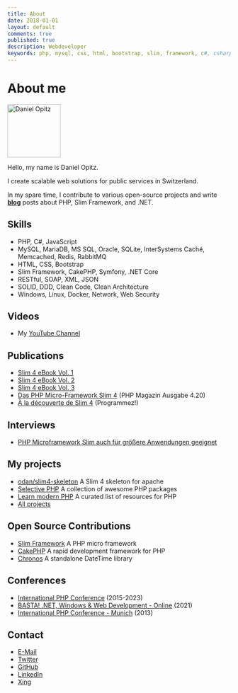 ```yaml
---
title: About
date: 2018-01-01
layout: default
comments: true
published: true
description: Webdeveloper
keywords: php, mysql, css, html, bootstrap, slim, framework, c#, csharp, dotnet
---
```


# About me

<p>
<img src="https://odan.github.io/assets/images/dopitz2.png" width="120" alt="Daniel Opitz" class="avatar">
</p>

Hello, my name is Daniel Opitz.

I create scalable web solutions for public services in Switzerland.

In my spare time, I contribute to various open-source projects
and write **[blog](https://odan.github.io/)** posts about PHP, Slim Framework, and .NET.

## Skills

* PHP, C#, JavaScript
* MySQL, MariaDB, MS SQL, Oracle, SQLite, InterSystems Caché, Memcached, Redis, RabbitMQ
* HTML, CSS, Bootstrap
* Slim Framework, CakePHP, Symfony, .NET Core
* RESTful, SOAP, XML, JSON
* SOLID, DDD, Clean Code, Clean Architecture
* Windows, Linux, Docker, Network, Web Security

## Videos

* My [YouTube Channel](https://www.youtube.com/@DanielOpitz)

## Publications

* [Slim 4 eBook Vol. 1](https://ko-fi.com/s/5f182b4b22)
* [Slim 4 eBook Vol. 2](https://ko-fi.com/s/e592c10b5f)
* [Slim 4 eBook Vol. 3](https://ko-fi.com/s/3698cf30f3)
* [Das PHP Micro-Framework Slim 4](https://odan.github.io/2020/05/20/slim4-php-magazin-420.html) (PHP Magazin Ausgabe 4.20)
* [À la découverte de Slim 4](https://www.programmez.com/magazine/article/la-decouverte-de-slim-4) (Programmez!)

## Interviews

* [PHP Microframework Slim auch für größere Anwendungen geeignet](https://entwickler.de/online/php/php-microframework-slim-579928772.html)

## My projects

* [odan/slim4-skeleton](https://github.com/odan/slim4-skeleton) A Slim 4 skeleton for apache
* [Selective PHP](https://github.com/selective-php) A collection of awesome PHP packages
* [Learn modern PHP](https://odan.github.io/learn-php/) A curated list of resources for PHP
* [All projects](https://github.com/odan?tab=repositories)

## Open Source Contributions

* [Slim Framework](https://www.slimframework.com/) A PHP micro framework
* [CakePHP](https://cakephp.org/) A rapid development framework for PHP
* [Chronos](https://github.com/cakephp/chronos) A standalone DateTime library

## Conferences

* [International PHP Conference](https://phpconference.com/) (2015-2023)
* [BASTA! .NET, Windows & Web Development - Online](https://basta.net/mainz/) (2021)
* [International PHP Conference - Munich](https://phpconference.com/) (2013)

<a id="contact"></a>

## Contact

* [E-Mail](mailto:d.opitz@outlook.com)
* [Twitter](https://twitter.com/dopitz)
* [GitHub](https://github.com/odan)
* [LinkedIn](https://www.linkedin.com/in/daniel-opitz-493816111)
* [Xing](https://www.xing.com/profile/Daniel_Opitz9)
